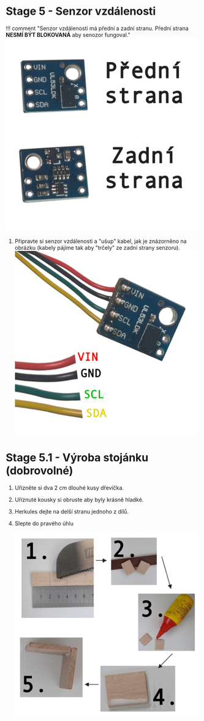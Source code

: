 # Stage 5 - Senzor vzdálenosti
!!! comment "Senzor vzdálenosti má přední a zadní stranu. Přední strana **NESMÍ BÝT BLOKOVANÁ** aby senozor fungoval."
![cutting tof holder](assets/stage5/front-and-back.png)

1. Připravte si senzor vzdálenosti a "ušup" kabel, jak je znázorněno na obrázku (kabely pájíme tak aby "trčely" ze zadní strany senzoru).
    ![cutting tof holder](assets/stage5/soldering.png)

# Stage 5.1 - Výroba stojánku (dobrovolné)
1. Uřizněte si dva 2 cm dlouhé kusy dřevíčka.
2. Uříznuté kousky si obruste aby byly krásně hladké.
3. Herkules dejte na delší stranu jednoho z dílů.
4. Slepte do pravého úhlu

    ![cutting tof holder](assets/stage5/glueing.png)